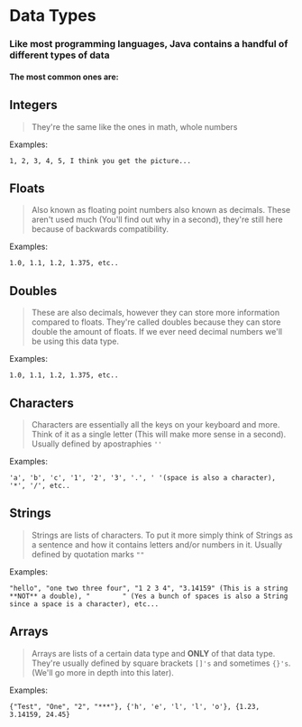 # Data Types

### Like most programming languages, Java contains a handful of different types of data

#### The most common ones are:

## Integers

> They're the same like the ones in math, whole numbers

Examples:

```1, 2, 3, 4, 5, I think you get the picture...```

## Floats

> Also known as floating point numbers also known as decimals. These aren't used much (You'll find out why in a second), they're still here because of backwards compatibility.

Examples:

```1.0, 1.1, 1.2, 1.375, etc..```

## Doubles

> These are also decimals, however they can store more information compared to floats. They're called doubles because they can store double the amount of floats. If we ever need decimal numbers we'll be using this data type.

Examples:

```1.0, 1.1, 1.2, 1.375, etc..```

## Characters

> Characters are essentially all the keys on your keyboard and more. Think of it as a single letter (This will make more sense in a second). Usually defined by apostraphies ```''```

Examples:

```'a', 'b', 'c', '1', '2', '3', '.', ' '(space is also a character), '*', '/', etc..```

## Strings

> Strings are lists of characters. To put it more simply think of Strings as a sentence and how it contains letters and/or numbers in it. Usually defined by quotation marks ```""```

Examples:

```"hello", "one two three four", "1 2 3 4", "3.14159" (This is a string **NOT** a double), "        " (Yes a bunch of spaces is also a String since a space is a character), etc...```

## Arrays

> Arrays are lists of a certain data type and **ONLY** of that data type. They're usually defined by square brackets ```[]'s``` and sometimes ```{}'s```. (We'll go more in depth into this later).

Examples:

```{"Test", "One", "2", "***"}, {'h', 'e', 'l', 'l', 'o'}, {1.23, 3.14159, 24.45}```